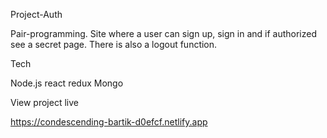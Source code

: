 
Project-Auth

Pair-programming. 
Site where a user can sign up, sign in and if authorized see a secret page. There is also a logout function.

Tech

Node.js
react
redux
Mongo


View project live

https://condescending-bartik-d0efcf.netlify.app
